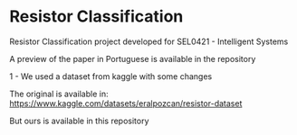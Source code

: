 # Resistor Classification


Resistor Classification project developed for SEL0421 - Intelligent Systems

A preview of the paper in Portuguese is available in the repository



1 - We used a dataset from kaggle with some changes 

The original is available in: https://www.kaggle.com/datasets/eralpozcan/resistor-dataset

But ours is available in this repository
